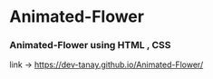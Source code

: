 # Animated-Flower

### Animated-Flower using HTML , CSS

link -> https://dev-tanay.github.io/Animated-Flower/
